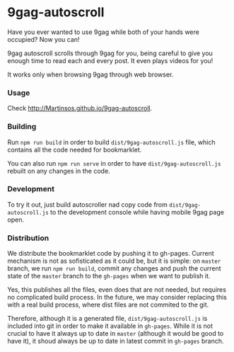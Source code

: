 # 9gag-autoscroll

Have you ever wanted to use 9gag while both of your hands were occupied? Now you can!

9gag autoscroll scrolls through 9gag for you, being careful to give you enough time to read each and every post. It even plays videos for you!

It works only when browsing 9gag through web browser.

### Usage

Check http://Martinsos.github.io/9gag-autoscroll.

### Building

Run `npm run build` in order to build `dist/9gag-autoscroll.js` file, which contains all the code needed for bookmarklet.

You can also run `npm run serve` in order to have `dist/9gag-autoscroll.js` rebuilt on any changes in the code.

### Development

To try it out, just build autoscroller nad copy code from `dist/9gag-autoscroll.js` to the development console while having mobile 9gag page open.

### Distribution

We distribute the bookmarklet code by pushing it to gh-pages. Current mechanism is not as sofisticated as it could be, but it is simple: on `master` branch, we run `npm run build`, commit any changes and push the current state of the `master` branch to the `gh-pages` when we want to publish it.

Yes, this publishes all the files, even does that are not needed, but requires no complicated build process. In the future, we may consider replacing this with a real build process, where dist files are not commited to the git.

Therefore, although it is a generated file, `dist/9gag-autoscroll.js` is included into git in order to make it available in `gh-pages`. While it is not crucial to have it always up to date in `master` (although it would be good to have it), it shoud always be up to date in latest commit in `gh-pages` branch.
